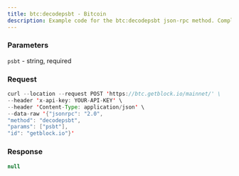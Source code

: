 ```yaml
---
title: btc:decodepsbt - Bitcoin
description: Example code for the btc:decodepsbt json-rpc method. Сomplete guide on how to use btc:decodepsbt json-rpc in GetBlock.io Web3 documentation.
---
```


### Parameters


`psbt` - string, required

### Request

``` java
curl --location --request POST 'https://btc.getblock.io/mainnet/' \
--header 'x-api-key: YOUR-API-KEY' \
--header 'Content-Type: application/json' \
--data-raw '{"jsonrpc": "2.0",
"method": "decodepsbt",
"params": ["psbt"],
"id": "getblock.io"}'
```

###  Response

``` java
null
```


